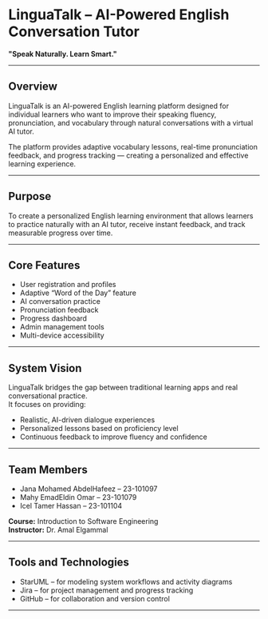 # LinguaTalk – AI-Powered English Conversation Tutor  
**"Speak Naturally. Learn Smart."**

---

## Overview  
LinguaTalk is an AI-powered English learning platform designed for individual learners who want to improve their speaking fluency, pronunciation, and vocabulary through natural conversations with a virtual AI tutor.  

The platform provides adaptive vocabulary lessons, real-time pronunciation feedback, and progress tracking — creating a personalized and effective learning experience.  

---

## Purpose  
To create a personalized English learning environment that allows learners to practice naturally with an AI tutor, receive instant feedback, and track measurable progress over time.  

---

## Core Features  
- User registration and profiles  
- Adaptive “Word of the Day” feature  
- AI conversation practice  
- Pronunciation feedback  
- Progress dashboard  
- Admin management tools  
- Multi-device accessibility  

---

## System Vision  
LinguaTalk bridges the gap between traditional learning apps and real conversational practice.  
It focuses on providing:  
- Realistic, AI-driven dialogue experiences  
- Personalized lessons based on proficiency level  
- Continuous feedback to improve fluency and confidence  

---

## Team Members  
- Jana Mohamed AbdelHafeez – 23-101097  
- Mahy EmadEldin Omar – 23-101079  
- Icel Tamer Hassan – 23-101104  

**Course:** Introduction to Software Engineering  
**Instructor:** Dr. Amal Elgammal  

---

## Tools and Technologies  
- StarUML – for modeling system workflows and activity diagrams  
- Jira – for project management and progress tracking  
- GitHub – for collaboration and version control  

---

